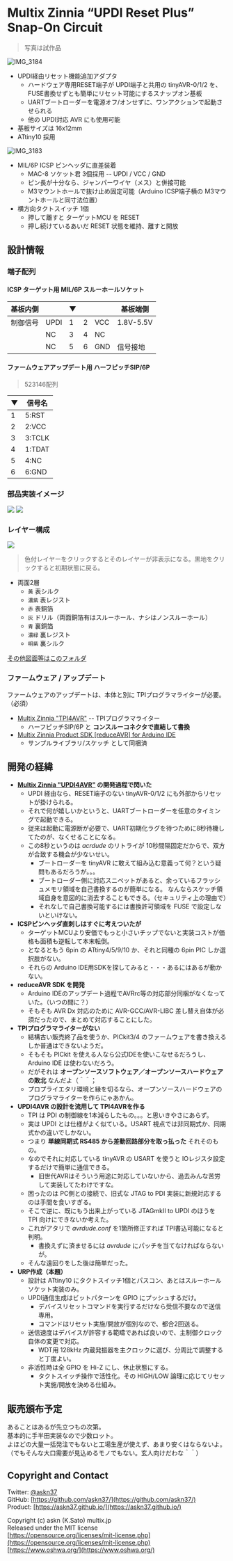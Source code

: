 # Multix Zinnia “UPDI Reset Plus” Snap-On Circuit

> 写真は試作品

![IMG_3184](../../img/IMG_3184.jpg)

- UPDI経由リセット機能追加アダプタ
  - ハードウェア専用RESET端子が UPDI端子と共用の tinyAVR-0/1/2 を、
    FUSE書換せずとも簡単にリセット可能にするスナップオン基板
  - UARTブートローダーを電源オフ/オンせずに、ワンアクションで起動させられる
  - 他の UPDI対応 AVR にも使用可能
- 基板サイズは 16x12mm
- ATtiny10 採用

![IMG_3183](../../img/IMG_3183.jpg)

- MIL/6P ICSP ピンヘッダに直差装着
  - MAC-8 ソケット君 3個採用 -- UPDI / VCC / GND
  - ピン長が十分なら、ジャンパーワイヤ（メス）と併接可能
  - M3マウントホールで抜け止め固定可能（Arduino ICSP端子横の M3マウントホールと同寸法位置）
- 横方向タクトスイッチ 1個
  - 押して離すと ターゲットMCU を RESET
  - 押し続けているあいだ RESET 状態を維持、離すと開放

## 設計情報

### 端子配列

#### ICSP ターゲット用 MIL/6P スルーホールソケット

|基板内側||▼|||基板端側|
|-|-|-|-|-|-|
|制御信号|UPDI|1|2|VCC|1.8V-5.5V|
||NC|3|4|NC||
||NC|5|6|GND|信号接地|

#### ファームウェアアップデート用 ハーフピッチSIP/6P

> 523146配列

|▼|信号名|
|-|-|
|1|5:RST
|2|2:VCC
|3|3:TCLK
|4|1:TDAT
|5|4:NC
|6|6:GND

### 部品実装イメージ

[<img src="2213_Zinnia-URP-MZU2213A/Zinnia-URP-MZU2213A_top.svg" />](https://askn37.github.io/product/URP/2213_Zinnia-URP-MZU2213A/Zinnia-URP-MZU2213A_top.svg)
[<img src="2213_Zinnia-URP-MZU2213A/Zinnia-URP-MZU2213A_bottom.svg" />](https://askn37.github.io/product/URP/2213_Zinnia-URP-MZU2213A/Zinnia-URP-MZU2213A_bottom.svg)

### レイヤー構成

[<img src="2213_Zinnia-URP-MZU2213A/Zinnia-URP-MZU2213A_layers.svg" />](https://askn37.github.io/product/URP/2213_Zinnia-URP-MZU2213A/Zinnia-URP-MZU2213A_layers.svg)

> 色付レイヤーをクリックするとそのレイヤーが非表示になる。黒地をクリックすると初期状態に戻る。

- 両面2層
  - `黃` 表シルク
  - `濃紫` 表レジスト
  - `赤` 表銅箔
  - `灰` ドリル（両面銅箔有はスルーホール、ナシはノンスルーホール）
  - `青` 裏銅箔
  - `濃緑` 裏レジスト
  - `明紫` 裏シルク

[その他図面等はこのフォルダ](https://github.com/askn37/askn37.github.io/tree/main/product/URP/2213_Zinnia-URP-MZU2213A/)

### ファームウェア / アップデート

ファームウェアのアップデートは、本体と別に TPIプログラマライターが必要。（必須）

- [Multix Zinnia "TPI4AVR"](../TPI4AVR) -- TPIプログラマライター
  - ハーフピッチSIP/6P と __コンスルーコネクタで直結して書換__
- [Multix Zinnia Product SDK [reduceAVR] for Arduino IDE](https://github.com/askn37/multix-zinnia-sdk-reduceAVR)
  - サンプルライブラリ/スケッチ として同梱済

## 開発の経緯

- __[Multix Zinnia "UPDI4AVR"](../UPDI4AVR) の開発過程で閃いた__
  - UPDI 経由なら、RESET端子のない tinyAVR-0/1/2 にも外部からリセットが掛けられる。
  - それで何が嬉しいかというと、UARTブートローダーを任意のタイミングで起動できる。
  - 従来は起動に電源断が必要で、UART初期化ラグを待つために8秒待機してたのが、なくせることになる。
  - この8秒というのは *acrdude* のリトライが 10秒間隔固定だからで、双方が合致する機会が少ないせい。
    - ブートローダーを tinyAVR に敢えて組み込む意義って何？という疑問もあるだろうが。。。
    - ブートローダー側に対応スニペットがあると、余っているフラッシュメモリ領域を自己書換するのが簡単になる。
      なんならスケッチ領域自身を意図的に消去することもできる。（セキュリティ上の理由で）
    - それなしで自己書換可能するには書換許可領域を FUSE で設定しないといけない。
- __ICSPピンヘッダ直刺しはすぐに考えついたが__
  - ターゲットMCUより安価でもっと小さいチップでないと実装コストが価格も面積も逆転して本末転倒。
  - となるともう 6pin の ATtiny4/5/9/10 か、それと同種の 6pin PIC しか選択肢がない。
  - それらの Arduino IDE用SDKを探してみると・・・あるにはあるが動かない。
- __reduceAVR SDK を開発__
  - Arduino IDEのアップデート過程でAVRrc等の対応部分同梱がなくなっていた。（いつの間に？）
  - そもそも AVR Dx 対応のために AVR-GCC/AVR-LIBC 差し替え自体が必須だったので、まとめて対応することにした。
- __TPIプログラマライターがない__
  - 結構古い販売終了品を使うか、PICkit3/4 のファームウェアを書き換えるしか普通はできないようだ。
  - そもそも PICkit を使える人なら公式IDEを使いこなせるだろうし、Arduino IDE は使わないだろう。
  - だがそれは __オープンソースソフトウェア／オープンソースハードウェアの敗北__ なんだよ（＾＾；
  - プロプライエタリ環境と縁を切るなら、オープンソースハードウェアのプログラマライターを作らにゃあかん。
- __UPDI4AVR の設計を流用して TPI4AVRを作る__
  - TPI は PDI の制御線を1本減らしたもの。。。と思いきやさにあらず。
  - 実は UPDI とは仕様がよく似ている。USART 視点では非同期式か、同期式かの違いでしかない。
  - つまり __単線同期式 RS485 から差動回路部分を取っ払った__ それそのもの。
  - なのでそれに対応している tinyAVR の USART を使うと IOレジスタ設定するだけで簡単に通信できる。
    - 旧世代AVRはそういう用途に対応していないから、過去みんな苦労して実装してたわけですな。
  - 困ったのは PC側との接続で、旧式な JTAG to PDI 実装に新規対応するのは手間を食いすぎる。
  - そこで逆に、既にもう出来上がっている JTAGmkII to UPDI のほうを TPI 向けにできないか考えた。
  - これがアタリで *avrdude.conf* を1箇所修正すれば TPI書込可能になると判明。
    - 書換えずに済ませるには *avrdude* にパッチを当てなければならないが。
  - そんな遠回りをした後は簡単だった。
- __URP作成（本題）__
  - 設計は ATtiny10 にタクトスイッチ1個とパスコン、あとはスルーホールソケット実装のみ。
  - UPDI通信生成はビットパターンを GPIO にプッシュするだけ。
    - デバイスリセットコマンドを実行するだけなら受信不要なので送信専用。
    - コマンドはリセット実施/開放が個別なので、都合2回送る。
  - 送信速度はデバイスが許容する範疇であれば良いので、主制御クロック自体の変更で対応。
    - WDT用 128kHz 内蔵発振器を主クロックに選び、分周比で調整すると丁度よい。
  - 非活性時は全 GPIO を Hi-Z にし、休止状態にする。
    - タクトスイッチ操作で活性化。その HIGH/LOW 論理に応じてリセット実施/開放を決める仕組み。

## 販売頒布予定

あることはあるが先立つもの次第。\
基本的に手半田実装なので少数ロット。\
よほどの大量一括発注でもないと工場生産が使えず、あまり安くはならないよ。\
（でもそんな大口需要が見込めるモノでもない。玄人向けだわな＾＾）

## Copyright and Contact

Twitter: [@askn37](https://twitter.com/askn37) \
GitHub: [https://github.com/askn37/](https://github.com/askn37/) \
Product: [https://askn37.github.io/](https://askn37.github.io/)

Copyright (c) askn (K.Sato) multix.jp \
Released under the MIT license \
[https://opensource.org/licenses/mit-license.php](https://opensource.org/licenses/mit-license.php) \
[https://www.oshwa.org/](https://www.oshwa.org/)
